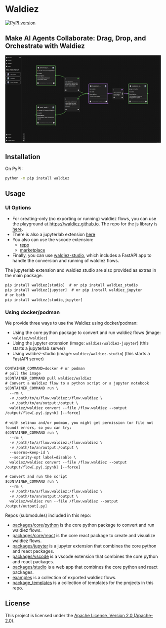 # Waldiez

[![PyPI version](https://badge.fury.io/py/waldiez.svg?icon=si%3Apython&?cacheSeconds=3600)](https://badge.fury.io/py/waldiez)

## Make AI Agents Collaborate: Drag, Drop, and Orchestrate with Waldiez

![Overview](docs/static/images/overview.webp)

## Installation

On PyPI:

```bash
python -m pip install waldiez
```

## Usage

### UI Options

- For creating-only (no exporting or running) waldiez flows, you can use the playground at <https://waldiez.github.io>.
The repo for the js library is [here](https://github.com/waldiez/react).
- There is also a jupyterlab extension [here](https://github.com/waldiez/jupyter)
- You also can use the vscode extension:
  - [repo](https://github.com/waldiez/vscode)
  - [marketplace](https://marketplace.visualstudio.com/items?itemName=Waldiez.waldiez-vscode)
- Finally, you can use [waldiez-studio](https://github.com/waldiez/studio), which includes a FastAPI app to handle the conversion and running of waldiez flows.

The jupyterlab extension and waldiez studio are also provided as extras in the main package.

```shell
pip install waldiez[studio]  # or pip install waldiez_studio
pip install waldiez[jupyter]  # or pip install waldiez_jupyter
# or both
pip install waldiez[studio,jupyter]
```

### Using docker/podman

We provide three ways to use the Waldiez using docker/podman:

- Using the core python package to convert and run waldiez flows (image: `waldiez/waldiez`)
- Using the jupyter extension (image: `waldiez/waldiez-jupyter`) (this starts a jupyterlab server)
- Using waldiez-studio (image: `waldiez/waldiez-studio`) (this starts a FastAPI server)

```shell
CONTAINER_COMMAND=docker # or podman
# pull the image
$CONTAINER_COMMAND pull waldiez/waldiez
# Convert a Waldiez flow to a python script or a jupyter notebook
$CONTAINER_COMMAND run \
  --rm \
  -v /path/to/a/flow.waldiez:/flow.waldiez \
  -v /path/to/an/output:/output \
  waldiez/waldiez convert --file /flow.waldiez --output /output/flow[.py|.ipynb] [--force]

# with selinux and/or podman, you might get permission (or file not found) errors, so you can try:
$CONTAINER_COMMAND run \
  --rm \
  -v /path/to/a/flow.waldiez:/flow.waldiez \
  -v /path/to/an/output:/output \
  --userns=keep-id \
  --security-opt label=disable \
  waldiez/waldiez convert --file /flow.waldiez --output /output/flow[.py|.ipynb] [--force]
```

```shell
# Convert and run the script
$CONTAINER_COMMAND run \
  --rm \
  -v /path/to/a/flow.waldiez:/flow.waldiez \
  -v /path/to/an/output:/output \
  waldiez/waldiez run --file /flow.waldiez --output /output/output[.py]
```

Repos (submodules) included in this repo:

- [packages/core/python](https://github.com/waldiez/python) is the core python package to convert and run waldiez flows.
- [packages/core/react](https://github.com/waldiez/react) is the core react package to create and visualize waldiez flows.
- [packages/jupyter](https://github.com/waldiez/jupyter) is a jupyter extension that combines the core python and react packages.
- [packages/vscode](https://github.com/waldiez/vscode) is a vscode extension that combines the core python and react packages.
- [packages/studio](https://github.com/waldiez/studio) is a web app that combines the core python and react packages.
- [examples](https://github.com/waldiez/examples) is a collection of exported waldiez flows.
- [package_templates](https://github.com/waldiez/package_templates) is a collection of templates for the projects in this repo.

## License

This project is licensed under the [Apache License, Version 2.0 (Apache-2.0)](https://github.com/waldiez/waldiez/blob/main/LICENSE).
